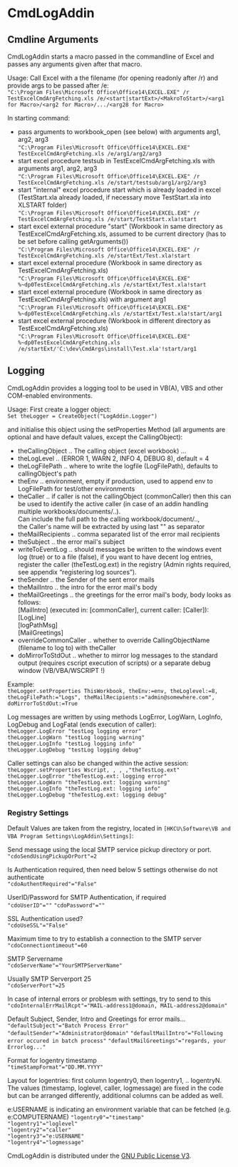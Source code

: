 # CmdLogAddin

## Cmdline Arguments

CmdLogAddin starts a macro passed in the commandline of Excel and passes any arguments given after that macro.  

Usage: Call Excel with a the filename (for opening readonly after /r) and provide args to be passed after /e:  
`"C:\Program Files\Microsoft Office\Office14\EXCEL.EXE" /r TestExcelCmdArgFetching.xls /e/<start|startExt>/<MakroToStart>/<arg1 for Macro>/<arg2 for Macro>/.../<arg28 for Macro>`

In starting command:  
* pass arguments to workbook_open (see below) with arguments arg1, arg2, arg3  
`"C:\Program Files\Microsoft Office\Office14\EXCEL.EXE" TestExcelCmdArgFetching.xls /e/arg1/arg2/arg3`
* start excel procedure testsub in TestExcelCmdArgFetching.xls with arguments arg1, arg2, arg3  
`"C:\Program Files\Microsoft Office\Office14\EXCEL.EXE" /r TestExcelCmdArgFetching.xls /e/start/testsub/arg1/arg2/arg3`
* start "internal" excel procedure start which is already loaded in excel (TestStart.xla already loaded, if necessary move TestStart.xla into XLSTART folder)  
`"C:\Program Files\Microsoft Office\Office14\EXCEL.EXE" /r TestExcelCmdArgFetching.xls /e/start/TestStart.xla!start`
* start excel external procedure "start" (Workbook in same directory as TestExcelCmdArgFetching.xls, assumed to be current directory (has to be set before calling getArguments())  
`"C:\Program Files\Microsoft Office\Office14\EXCEL.EXE" /r TestExcelCmdArgFetching.xls /e/startExt/Test.xla!start`
* start excel external procedure (Workbook in same directory as TestExcelCmdArgFetching.xls)  
`"C:\Program Files\Microsoft Office\Office14\EXCEL.EXE" %~dp0TestExcelCmdArgFetching.xls /e/startExt/Test.xla!start`
* start excel external procedure (Workbook in same directory as TestExcelCmdArgFetching.xls) with argument arg1  
`"C:\Program Files\Microsoft Office\Office14\EXCEL.EXE" %~dp0TestExcelCmdArgFetching.xls /e/startExt/Test.xla!start/arg1`
* start excel external procedure (Workbook in different directory as TestExcelCmdArgFetching.xls)  
`"C:\Program Files\Microsoft Office\Office14\EXCEL.EXE" %~dp0TestExcelCmdArgFetching.xls /e/startExt/'C:\dev\CmdArgs\install\Test.xla'!start/arg1`

## Logging

CmdLogAddin provides a logging tool to be used in VB(A), VBS and other COM-enabled environments.  

Usage: First create a logger object:  
`Set theLogger = CreateObject("LogAddin.Logger")`

and initialise this object using the setProperties Method (all arguments are optional and have default values, except the CallingObject):  
* theCallingObject .. The calling object (excel workbook) ...
* theLogLevel ..  (ERROR 1,  WARN 2, INFO 4, DEBUG 8), default = 4
* theLogFilePath .. where to write the logfile (LogFilePath), defaults to callingObject's path
* theEnv .. environment, empty if production, used to append env to LogFilePath for test/other environments
* theCaller .. if caller is not the callingObject (commonCaller) then this can be used to identify the active caller (in case of an addin handling multiple workbooks/documents/..).  
 Can include the full path to the calling workbook/document/..,  
 the Caller's name will be extracted by using last "\" as separator  
* theMailRecipients .. comma separated list of the error mail recipients
* theSubject .. the error mail's subject
* writeToEventLog .. should messages be written to the windows event log (true) or to a file (false), if you want to have decent log entries, register the caller (theTestLog.ext) in the registry (Admin rights required, see appendix “registering log sources”).
* theSender .. the Sender of the sent error mails
* theMailIntro .. the intro for the error mail's body
* theMailGreetings .. the greetings for the error mail's body, body looks as follows:  
    [MailIntro] (executed in: [commonCaller], current caller: [Caller]):  
    [LogLine]  
    [logPathMsg]  
    [MailGreetings]  
* overrideCommonCaller .. whether to override CallingObjectName (filename to log to) with theCaller
* doMirrorToStdOut .. whether to mirror log messages to the standard output (requires cscript execution of scripts) or a separate debug window (VB/VBA/WSCRIPT !)

Example:  
`theLogger.setProperties ThisWorkbook, theEnv:=env, theLoglevel:=8, theLogFilePath:="Logs", theMailRecipients:="admin@somewhere.com", doMirrorToStdOut:=True`

Log messages are written by using methods LogError, LogWarn, LogInfo, LogDebug and LogFatal (ends execution of caller):  
`theLogger.LogError "testLog logging error"`  
`theLogger.LogWarn "testLog logging warning"`  
`theLogger.LogInfo "testLog logging info"`  
`theLogger.LogDebug "testLog logging debug"`  

Caller settings can also be changed within the active session:  
`theLogger.setProperties Wscript, , , ,"theTestLog.ext"`  
`theLogger.LogError "theTestLog.ext: logging error"`  
`theLogger.LogWarn "theTestLog.ext: logging warning"`  
`theLogger.LogInfo "theTestLog.ext: logging info"`  
`theLogger.LogDebug "theTestLog.ext: logging debug"`  

### Registry Settings 

Default Values are taken from the registry, located in `[HKCU\Software\VB and VBA Program Settings\LogAddin\Settings]`:  

Send message using the local SMTP service pickup directory or port.  
`"cdoSendUsingPickupOrPort"=2`

Is Authentication required, then need below 5 settings otherwise do not authenticate  
`"cdoAuthentRequired"="False"`

UserID/Password for SMTP Authentication, if required  
`"cdoUserID"=""`
`"cdoPassword"=""`

SSL Authentication used?  
`"cdoUseSSL"="False"`

Maximum time to try to establish a connection to the SMTP server  
`"cdoConnectiontimeout"=60`

SMTP Servername  
`"cdoServerName"="YourSMTPServerName"`

Usually SMTP Serverport 25  
`"cdoServerPort"=25`

In case of internal errors or problesm with settings, try to send to this  
`"cdoInternalErrMailRcpt"="MAIL-address1@domain, MAIL-address2@domain"`

Default Subject, Sender, Intro and Greetings for error mails...  
`"defaultSubject"="Batch Process Error"`
`"defaultSender"="Administrator@domain"`
`"defaultMailIntro"="Following error occured in batch process"`
`"defaultMailGreetings"="regards, your Errorlog..."`

Format for logentry timestamp  
`"timeStampFormat"="DD.MM.YYYY"`

Layout for logentries: first column logentry0, then logentry1, .. logentryN. The values (timestamp, loglevel, caller, logmessage) are fixed in the code but can be arranged differently, additional columns can be added as well.  

e:USERNAME is indicating an environment variable that can be fetched (e.g. e:COMPUTERNAME)
`"logentry0"="timestamp"`  
`"logentry1"="loglevel"`  
`"logentry2"="caller"`  
`"logentry3"="e:USERNAME"`  
`"logentry4"="logmessage"`  

CmdLogAddin is distributed under the [GNU Public License V3](http://www.gnu.org/copyleft/gpl.html).
